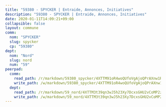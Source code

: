 ```yaml
---
title: "59380 - SPYCKER | Entraide, Annonces, Initiatives"
description: "59380 - SPYCKER | Entraide, Annonces, Initiatives"
date: 2020-01-11T14:09:21+09:00
collapsible: false
layout: commune
comm:
  nom: "SPYCKER"
  slug: spycker
  cp: "59380"
dept:
  nom: "Nord"
  slug: nord
  num: "59"
peerpad:
  comm:
    read_path: /r/markdown/59380_spycker/4XTTM91oR4woQUfoVgAjoQPrAXnw1Rc91v1H1vZUf26EmRDSB
    write_path: /w/markdown/59380_spycker/4XTTM91oR4woQUfoVgAjoQPrAXnw1Rc91v1H1vZUf26EmRDSB-K3TgUabMt37e6uSfNYQqhnekx8KsPkXcLnTVCtWidFUBQzURRRvMLetQMA3TgtTdDQemhe8aaDrdp3JUaspkQzaHwnU74PAB4NXU4iQrky4s5h7MsEYr2GpK3maiyDPG9GuKx2xs
  dept:
    read_path: /r/markdown/59_nord/4XTTM3t39qn3wJ5h23Xy7DcxsGHU2vCoMP2z3iS4TUn3TrtdJ
    write_path: /w/markdown/59_nord/4XTTM3t39qn3wJ5h23Xy7DcxsGHU2vCoMP2z3iS4TUn3TrtdJ-K3TgTuZGkuZqXfr6fpmH7pGsMT6ndvZQMyRDze5QBt7XScLWHoBi246kLoDKpTH2Yo4f3AFSSJqGc2ozvNww7qPLqsDjpvahxCbQ6F5znbfjp6kVgaDcTYc9LyhwSfYuCevnvZUQ
---
```


